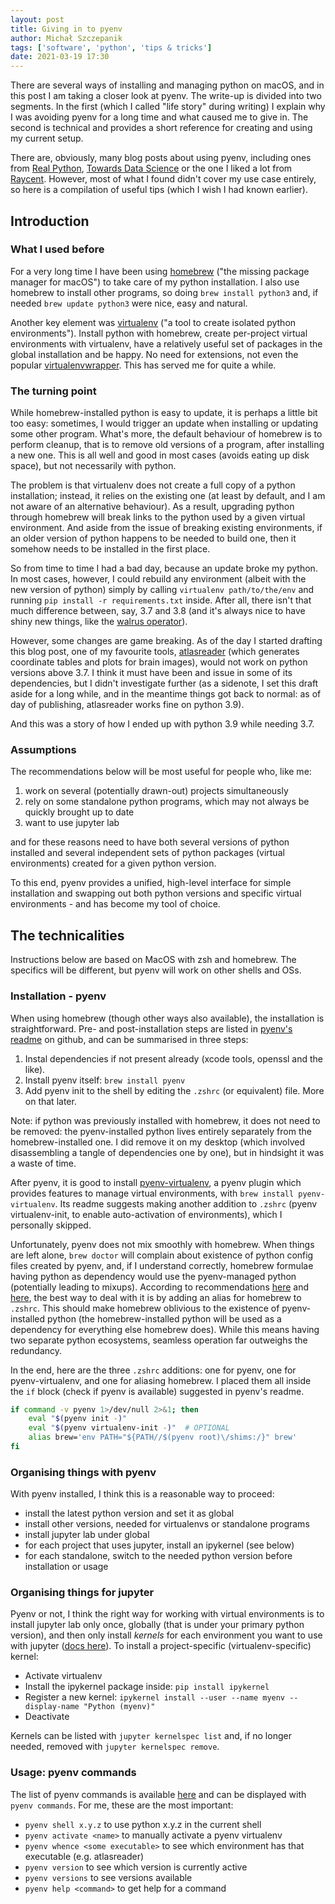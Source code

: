 ```yaml
---
layout: post
title: Giving in to pyenv
author: Michał Szczepanik
tags: ['software', 'python', 'tips & tricks']
date: 2021-03-19 17:30
---
```


There are several ways of installing and managing python on macOS, and in this post I am taking a closer look at pyenv. The write-up is divided into two segments. In the first (which I called "life story" during writing) I explain why I was avoiding pyenv for a long time and what caused me to give in. The second is technical and provides a short reference for creating and using my current setup.

There are, obviously, many blog posts about using pyenv, including ones from [Real Python](https://realpython.com/intro-to-pyenv/), [Towards Data Science](https://towardsdatascience.com/managing-virtual-environment-with-pyenv-ae6f3fb835f8) or the one I liked a lot from [Raycent](https://raycent.medium.com/managing-python-on-macos-the-clean-way-7673cab874f6). However, most of what I found didn't cover my use case entirely, so here is a compilation of useful tips (which I wish I had known earlier).

## Introduction
### What I used before

For a very long time I have been using [homebrew](https://brew.sh/) ("the missing package manager for macOS") to take care of my python installation. I also use homebrew to install other programs, so doing `brew install python3` and, if needed `brew update python3` were nice, easy and natural.

Another key element was [virtualenv](https://virtualenv.pypa.io/en/stable/) ("a tool to create isolated python environments"). Install python with homebrew, create per-project virtual environments with virtualenv, have a relatively useful set of packages in the global installation and be happy. No need for extensions, not even the popular [virtualenvwrapper](https://pypi.org/project/virtualenvwrapper/). This has served me for quite a while.

### The turning point

While homebrew-installed python is easy to update, it is perhaps a little bit too easy: sometimes, I would trigger an update when installing or updating some other program. What's more, the default behaviour of homebrew is to perform cleanup, that is to remove old versions of a program, after installing a new one. This is all well and good in most cases (avoids eating up disk space), but not necessarily with python.

The problem is that virtualenv does not create a full copy of a python installation; instead, it relies on the existing one (at least by default, and I am not aware of an alternative behaviour). As a result, upgrading python through homebrew will break links to the python used by a given virtual environment. And aside from the issue of breaking existing environments, if an older version of python happens to be needed to build one, then it somehow needs to be installed in the first place.

So from time to time I had a bad day, because an update broke my python. In most cases, however, I could rebuild any environment (albeit with the new version of python) simply by calling `virtualenv path/to/the/env` and running `pip install -r requirements.txt` inside. After all, there isn't that much difference between, say, 3.7 and 3.8 (and it's always nice to have shiny new things, like the [walrus operator](https://www.python.org/dev/peps/pep-0572/#abstract)).

However, some changes are game breaking. As of the day I started drafting this blog post, one of my favourite tools, [atlasreader](https://github.com/miykael/atlasreader) (which generates coordinate tables and plots for brain images), would not work on python versions above 3.7. I think it must have been and issue in some of its dependencies, but I didn't investigate further (as a sidenote, I set this draft aside for a long while, and in the meantime things got back to normal: as of day of publishing, atlasreader works fine on python 3.9).

And this was a story of how I ended up with python 3.9 while needing 3.7.

### Assumptions

The recommendations below will be most useful for people who, like me:
1. work on several (potentially drawn-out) projects simultaneously
2. rely on some standalone python programs, which may not always be quickly brought up to date
3. want to use jupyter lab

and for these reasons need to have both several versions of python installed and several independent sets of python packages (virtual environments) created for a given python version.

To this end, pyenv provides a unified, high-level interface for simple installation and swapping out both python versions and specific virtual environments - and has become my tool of choice.

## The technicalities

Instructions below are based on MacOS with zsh and homebrew. The specifics will be different, but pyenv will work on other shells and OSs.

### Installation - pyenv

When using homebrew (though other ways also available), the installation is straightforward. Pre- and post-installation steps are listed in [pyenv's readme](https://github.com/pyenv/pyenv#homebrew-on-macos) on github, and can be summarised in three steps:

1. Instal dependencies if not present already (xcode tools, openssl and the like).
2. Install pyenv itself: `brew install pyenv`
3. Add pyenv init to the shell by editing the `.zshrc` (or equivalent) file. More on that later.

Note: if python was previously installed with homebrew, it does not need to be removed: the pyenv-installed python lives entirely separately from the homebrew-installed one. I did remove it on my desktop (which involved disassembling a tangle of dependencies one by one), but in hindsight it was a waste of time.

After pyenv, it is good to install [pyenv-virtualenv](https://github.com/pyenv/pyenv-virtualenv), a pyenv plugin which provides features to manage virtual environments, with `brew install pyenv-virtualenv`. Its readme suggests making another addition to `.zshrc` (pyenv virtualenv-init, to enable auto-activation of environments), which I personally skipped.

Unfortunately, pyenv does not mix smoothly with homebrew. When things are left alone, `brew doctor` will complain about existence of python config files created by pyenv, and, if I understand correctly, homebrew formulae having python as dependency would use the pyenv-managed python (potentially leading to mixups). According to recommendations [here](https://raycent.medium.com/managing-python-on-macos-the-clean-way-7673cab874f6) and [here](https://github.com/pyenv/pyenv/issues/106), the best way to deal with it is by adding an alias for homebrew to `.zshrc`. This should make homebrew oblivious to the existence of pyenv-installed python (the homebrew-installed python will be used as a dependency for everything else homebrew does). While this means having two separate python ecosystems, seamless operation far outweighs the redundancy.

In the end, here are the three `.zshrc` additions: one for pyenv, one for pyenv-virtualenv, and one for aliasing homebrew. I placed them all inside the `if` block (check if pyenv is available) suggested in pyenv's readme.

```zsh
if command -v pyenv 1>/dev/null 2>&1; then
	eval "$(pyenv init -)"
	eval "$(pyenv virtualenv-init -)"  # OPTIONAL
	alias brew='env PATH="${PATH//$(pyenv root)\/shims:/}" brew'
fi
```

### Organising things with pyenv

With pyenv installed, I think this is a reasonable way to proceed:
* install the latest python version and set it as global
* install other versions, needed for virtualenvs or standalone programs
* install jupyter lab under global
* for each project that uses jupyter, install an ipykernel (see below)
* for each standalone, switch to the needed python version before installation or usage

### Organising things for jupyter

Pyenv or not, I think the right way for working with virtual environments is to install jupyter lab only once, globally (that is under your primary python version), and then only install _kernels_ for each environment you want to use with jupyter ([docs here](https://ipython.readthedocs.io/en/stable/install/kernel_install.html)). To install a project-specific (virtualenv-specific) kernel:

* Activate virtualenv
* Install the ipykernel package inside: `pip install ipykernel`
* Register a new kernel: `ipykernel install --user --name myenv --display-name "Python (myenv)"`
* Deactivate

Kernels can be listed with `jupyter kernelspec list` and, if no longer needed, removed with `jupyter kernelspec remove`.

### Usage: pyenv commands

The list of pyenv commands is available [here](https://github.com/pyenv/pyenv/blob/master/COMMANDS.md) and can be displayed with `pyenv commands`. For me, these are the most important:

* `pyenv shell x.y.z` to use python x.y.z in the current shell
* `pyenv activate <name>` to manually activate a pyenv virtualenv
* `pyenv whence <some executable>` to see which environment has that executable (e.g. atlasreader)
* `pyenv version` to see which version is currently active
* `pyenv versions` to see versions available
* `pyenv help <command>` to get help for a command
